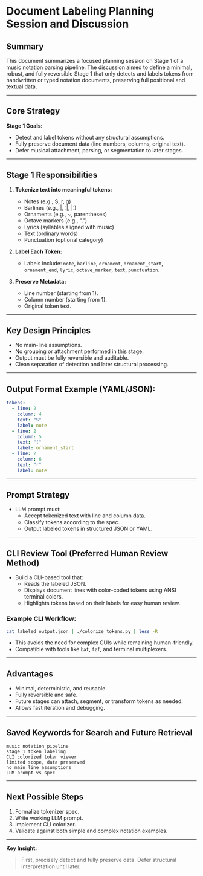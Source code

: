 # Document Labeling Planning Session and Discussion

## Summary

This document summarizes a focused planning session on Stage 1 of a music notation parsing pipeline. The discussion aimed to define a minimal, robust, and fully reversible Stage 1 that only detects and labels tokens from handwritten or typed notation documents, preserving full positional and textual data.

---

## Core Strategy

**Stage 1 Goals:**

- Detect and label tokens without any structural assumptions.
- Fully preserve document data (line numbers, columns, original text).
- Defer musical attachment, parsing, or segmentation to later stages.

---

## Stage 1 Responsibilities

1. **Tokenize text into meaningful tokens:**

   - Notes (e.g., S, r, g)
   - Barlines (e.g., |, :|, |:)
   - Ornaments (e.g., \~, parentheses)
   - Octave markers (e.g., ".")
   - Lyrics (syllables aligned with music)
   - Text (ordinary words)
   - Punctuation (optional category)

2. **Label Each Token:**

   - Labels include: `note`, `barline`, `ornament`, `ornament_start`, `ornament_end`, `lyric`, `octave_marker`, `text`, `punctuation`.

3. **Preserve Metadata:**

   - Line number (starting from 1).
   - Column number (starting from 1).
   - Original token text.

---

## Key Design Principles

- No main-line assumptions.
- No grouping or attachment performed in this stage.
- Output must be fully reversible and auditable.
- Clean separation of detection and later structural processing.

---

## Output Format Example (YAML/JSON):

```yaml
tokens:
  - line: 2
    column: 4
    text: "S"
    label: note
  - line: 2
    column: 5
    text: "("
    label: ornament_start
  - line: 2
    column: 6
    text: "r"
    label: note
```

---

## Prompt Strategy

- LLM prompt must:
  - Accept tokenized text with line and column data.
  - Classify tokens according to the spec.
  - Output labeled tokens in structured JSON or YAML.

---

## CLI Review Tool (Preferred Human Review Method)

- Build a CLI-based tool that:
  - Reads the labeled JSON.
  - Displays document lines with color-coded tokens using ANSI terminal colors.
  - Highlights tokens based on their labels for easy human review.

### Example CLI Workflow:

```bash
cat labeled_output.json | ./colorize_tokens.py | less -R
```

- This avoids the need for complex GUIs while remaining human-friendly.
- Compatible with tools like `bat`, `fzf`, and terminal multiplexers.

---

## Advantages

- Minimal, deterministic, and reusable.
- Fully reversible and safe.
- Future stages can attach, segment, or transform tokens as needed.
- Allows fast iteration and debugging.

---

## Saved Keywords for Search and Future Retrieval

```
music notation pipeline
stage 1 token labeling
CLI colorized token viewer
limited scope, data preserved
no main line assumptions
LLM prompt vs spec
```

---

## Next Possible Steps

1. Formalize tokenizer spec.
2. Write working LLM prompt.
3. Implement CLI colorizer.
4. Validate against both simple and complex notation examples.

---

**Key Insight:**

> First, precisely detect and fully preserve data. Defer structural interpretation until later.

